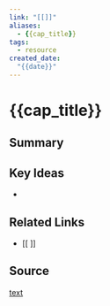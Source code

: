 ```yaml
---
link: "[[]]"
aliases: 
  - {{cap_title}}
tags:
  - resource
created_date:
  "{{date}}"
---
```

# {{cap_title}}
## Summary

## Key Ideas
- 
## Related Links
- [[ ]]
## Source
[text](url) 